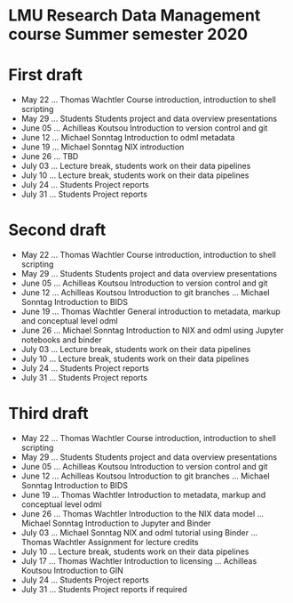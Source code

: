# LMU Research Data Management course Summer semester 2020

# First draft
-  May 22 ... Thomas Wachtler       Course introduction, introduction to shell scripting
-  May 29 ... Students              Students project and data overview presentations
- June 05 ... Achilleas Koutsou     Introduction to version control and git
- June 12 ... Michael Sonntag       Introduction to odml metadata
- June 19 ... Michael Sonntag       NIX introduction
- June 26 ... TBD
- July 03 ... Lecture break, students work on their data pipelines
- July 10 ... Lecture break, students work on their data pipelines
- July 24 ... Students              Project reports
- July 31 ... Students              Project reports

# Second draft
-  May 22 ... Thomas Wachtler       Course introduction, introduction to shell scripting
-  May 29 ... Students              Students project and data overview presentations
- June 05 ... Achilleas Koutsou     Introduction to version control and git
- June 12 ... Achilleas Koutsou     Introduction to git branches
          ... Michael Sonntag       Introduction to BIDS
- June 19 ... Thomas Wachtler       General introduction to metadata, markup and conceptual level odml
- June 26 ... Michael Sonntag       Introduction to NIX and odml using Jupyter notebooks and binder
- July 03 ... Lecture break, students work on their data pipelines
- July 10 ... Lecture break, students work on their data pipelines
- July 24 ... Students              Project reports
- July 31 ... Students              Project reports

# Third draft
-  May 22 ... Thomas Wachtler       Course introduction, introduction to shell scripting
-  May 29 ... Students              Students project and data overview presentations
- June 05 ... Achilleas Koutsou     Introduction to version control and git
- June 12 ... Achilleas Koutsou     Introduction to git branches
          ... Michael Sonntag       Introduction to BIDS
- June 19 ... Thomas Wachtler       Introduction to metadata, markup and conceptual level odml
- June 26 ... Thomas Wachtler       Introduction to the NIX data model
          ... Michael Sonntag       Introduction to Jupyter and Binder
- July 03 ... Michael Sonntag       NIX and odml tutorial using Binder
          ... Thomas Wachtler       Assignment for lecture credits
- July 10 ... Lecture break, students work on their data pipelines
- July 17 ... Thomas Wachtler       Introduction to licensing
          ... Achilleas Koutsou     Introduction to GIN
- July 24 ... Students              Project reports
- July 31 ... Students              Project reports if required
